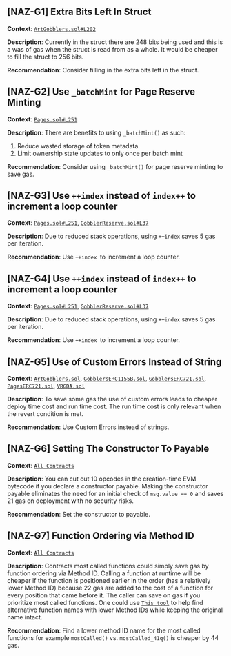 ## [NAZ-G1] Extra Bits Left In Struct
**Context**: [`ArtGobblers.sol#L202`](https://github.com/code-423n4/2022-09-artgobblers/blob/main/src/ArtGobblers.sol#L202)

**Description**:
Currently in the struct there are 248 bits being used and this is a was of gas when the struct is read from as a whole. It would be cheaper to fill the struct to 256 bits.

**Recommendation**: 
Consider filling in the extra bits left in the struct.


## [NAZ-G2] Use `_batchMint` for Page Reserve Minting
**Context**: [`Pages.sol#L251`](https://github.com/code-423n4/2022-09-artgobblers/blob/main/src/Pages.sol#L251)

**Description**:
There are benefits to using `_batchMint()` as such:
1. Reduce wasted storage of token metadata.
2. Limit ownership state updates to only once per batch mint

**Recommendation**: 
Consider using `_batchMint()` for page reserve minting to save gas.


## [NAZ-G3] Use `++index` instead of `index++` to increment a loop counter
**Context**: [`Pages.sol#L251`](https://github.com/code-423n4/2022-09-artgobblers/blob/main/src/Pages.sol#L251), [`GobblerReserve.sol#L37`](https://github.com/code-423n4/2022-09-artgobblers/blob/main/src/utils/GobblerReserve.sol#L37)

**Description**:
Due to reduced stack operations, using `++index` saves 5 gas per iteration.

**Recommendation**: 
Use `++index `to increment a loop counter.


## [NAZ-G4] Use `++index` instead of `index++` to increment a loop counter
**Context**: [`Pages.sol#L251`](https://github.com/code-423n4/2022-09-artgobblers/blob/main/src/Pages.sol#L251), [`GobblerReserve.sol#L37`](https://github.com/code-423n4/2022-09-artgobblers/blob/main/src/utils/GobblerReserve.sol#L37)

**Description**:
Due to reduced stack operations, using `++index` saves 5 gas per iteration.

**Recommendation**: 
Use `++index `to increment a loop counter.


## [NAZ-G5] Use of Custom Errors Instead of String
**Context**: [`ArtGobblers.sol`](https://github.com/code-423n4/2022-09-artgobblers/blob/main/src/ArtGobblers.sol), [`GobblersERC1155B.sol`](https://github.com/code-423n4/2022-09-artgobblers/blob/main/src/utils/token/GobblersERC1155B.sol), [`GobblersERC721.sol`](https://github.com/code-423n4/2022-09-artgobblers/blob/main/src/utils/token/GobblersERC721.sol), [`PagesERC721.sol`](), [`VRGDA.sol`]()

**Description**:
To save some gas the use of custom errors leads to cheaper deploy time cost and run time cost. The run time cost is only relevant when the revert condition is met.

**Recommendation**: 
Use Custom Errors instead of strings.


## [NAZ-G6] Setting The Constructor To Payable
**Context**: [`All Contracts`](https://github.com/code-423n4/2022-09-artgobblers)

**Description**:
You can cut out 10 opcodes in the creation-time EVM bytecode if you declare a constructor payable. Making the constructor payable eliminates the need for an initial check of `msg.value == 0` and saves 21 gas on deployment with no security risks.

**Recommendation**: 
Set the constructor to payable.


## [NAZ-G7] Function Ordering via Method ID
**Context**: [`All Contracts`](https://github.com/code-423n4/2022-09-artgobblers)

**Description**:
Contracts most called functions could simply save gas by function ordering via Method ID. Calling a function at runtime will be cheaper if the function is positioned earlier in the order (has a relatively lower Method ID) because 22 gas are added to the cost of a function for every position that came before it. The caller can save on gas if you prioritize most called functions. One could use [`This tool`](https://emn178.github.io/solidity-optimize-name/) to help find alternative function names with lower Method IDs while keeping the original name intact.

**Recommendation**: 
Find a lower method ID name for the most called functions for example ```mostCalled()``` vs. ```mostCalled_41q()``` is cheaper by 44 gas.
